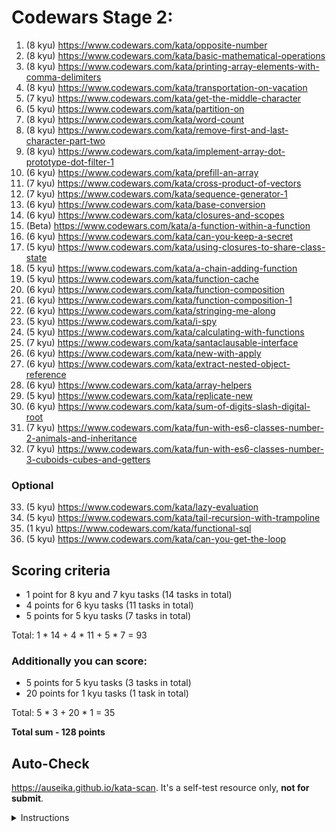 # Codewars Stage 2:

1. (8 kyu) https://www.codewars.com/kata/opposite-number
2. (8 kyu) https://www.codewars.com/kata/basic-mathematical-operations
3. (8 kyu) https://www.codewars.com/kata/printing-array-elements-with-comma-delimiters
4. (8 kyu) https://www.codewars.com/kata/transportation-on-vacation
5. (7 kyu) https://www.codewars.com/kata/get-the-middle-character
6. (5 kyu) https://www.codewars.com/kata/partition-on
7. (8 kyu) https://www.codewars.com/kata/word-count
8. (8 kyu) https://www.codewars.com/kata/remove-first-and-last-character-part-two
9. (8 kyu) https://www.codewars.com/kata/implement-array-dot-prototype-dot-filter-1
10. (6 kyu) https://www.codewars.com/kata/prefill-an-array
11. (7 kyu) https://www.codewars.com/kata/cross-product-of-vectors
12. (7 kyu) https://www.codewars.com/kata/sequence-generator-1
13. (6 kyu) https://www.codewars.com/kata/base-conversion
14. (6 kyu) https://www.codewars.com/kata/closures-and-scopes
15. (Beta) https://www.codewars.com/kata/a-function-within-a-function
16. (6 kyu) https://www.codewars.com/kata/can-you-keep-a-secret
17. (5 kyu) https://www.codewars.com/kata/using-closures-to-share-class-state
18. (5 kyu) https://www.codewars.com/kata/a-chain-adding-function
19. (5 kyu) https://www.codewars.com/kata/function-cache
20. (6 kyu) https://www.codewars.com/kata/function-composition
21. (6 kyu) https://www.codewars.com/kata/function-composition-1
22. (6 kyu) https://www.codewars.com/kata/stringing-me-along
23. (5 kyu) https://www.codewars.com/kata/i-spy
24. (5 kyu) https://www.codewars.com/kata/calculating-with-functions
25. (7 kyu) https://www.codewars.com/kata/santaclausable-interface
26. (6 kyu) https://www.codewars.com/kata/new-with-apply
27. (6 kyu) https://www.codewars.com/kata/extract-nested-object-reference
28. (6 kyu) https://www.codewars.com/kata/array-helpers
29. (5 kyu) https://www.codewars.com/kata/replicate-new
30. (6 kyu) https://www.codewars.com/kata/sum-of-digits-slash-digital-root
31. (7 kyu) https://www.codewars.com/kata/fun-with-es6-classes-number-2-animals-and-inheritance
32. (7 kyu) https://www.codewars.com/kata/fun-with-es6-classes-number-3-cuboids-cubes-and-getters

### Optional

33. (5 kyu) https://www.codewars.com/kata/lazy-evaluation
34. (5 kyu) https://www.codewars.com/kata/tail-recursion-with-trampoline
35. (1 kyu) https://www.codewars.com/kata/functional-sql
36. (5 kyu) https://www.codewars.com/kata/can-you-get-the-loop

## Scoring criteria

- 1 point for 8 kyu and 7 kyu tasks (14 tasks in total)
- 4 points for 6 kyu tasks (11 tasks in total)
- 5 points for 5 kyu tasks (7 tasks in total)

Total: 1 \* 14 + 4 \* 11 + 5 \* 7 = 93

### Additionally you can score:

- 5 points for 5 kyu tasks (3 tasks in total)
- 20 points for 1 kyu tasks (1 task in total)

Total: 5 \* 3 + 20 \* 1 = 35

**Total sum - 128 points**

## Auto-Check

https://auseika.github.io/kata-scan. It's a self-test resource only, **not for submit**.

<details>
<summary>Instructions</summary>

1. Insert the list below into cata scan input.
<pre>
https://www.codewars.com/kata/opposite-number
https://www.codewars.com/kata/basic-mathematical-operations
https://www.codewars.com/kata/printing-array-elements-with-comma-delimiters
https://www.codewars.com/kata/transportation-on-vacation
https://www.codewars.com/kata/get-the-middle-character
https://www.codewars.com/kata/partition-on
https://www.codewars.com/kata/word-count
https://www.codewars.com/kata/remove-first-and-last-character-part-two
https://www.codewars.com/kata/implement-array-dot-prototype-dot-filter-1
https://www.codewars.com/kata/prefill-an-array
https://www.codewars.com/kata/cross-product-of-vectors
https://www.codewars.com/kata/sequence-generator-1
https://www.codewars.com/kata/base-conversion
https://www.codewars.com/kata/closures-and-scopes
https://www.codewars.com/kata/a-function-within-a-function
https://www.codewars.com/kata/can-you-keep-a-secret
https://www.codewars.com/kata/using-closures-to-share-class-state
https://www.codewars.com/kata/a-chain-adding-function
https://www.codewars.com/kata/function-cache
https://www.codewars.com/kata/function-composition
https://www.codewars.com/kata/function-composition-1
https://www.codewars.com/kata/stringing-me-along
https://www.codewars.com/kata/i-spy
https://www.codewars.com/kata/calculating-with-functions
https://www.codewars.com/kata/santaclausable-interface
https://www.codewars.com/kata/new-with-apply
https://www.codewars.com/kata/extract-nested-object-reference
https://www.codewars.com/kata/array-helpers
https://www.codewars.com/kata/replicate-new
https://www.codewars.com/kata/sum-of-digits-slash-digital-root
https://www.codewars.com/kata/fun-with-es6-classes-number-2-animals-and-inheritance
https://www.codewars.com/kata/fun-with-es6-classes-number-3-cuboids-cubes-and-getters
https://www.codewars.com/kata/lazy-evaluation
https://www.codewars.com/kata/tail-recursion-with-trampoline
https://www.codewars.com/kata/functional-sql
https://www.codewars.com/kata/can-you-get-the-loop
username
</pre>
2. Change `username` to your one.
3. Click 'CHECK' to see the result.
</details>
